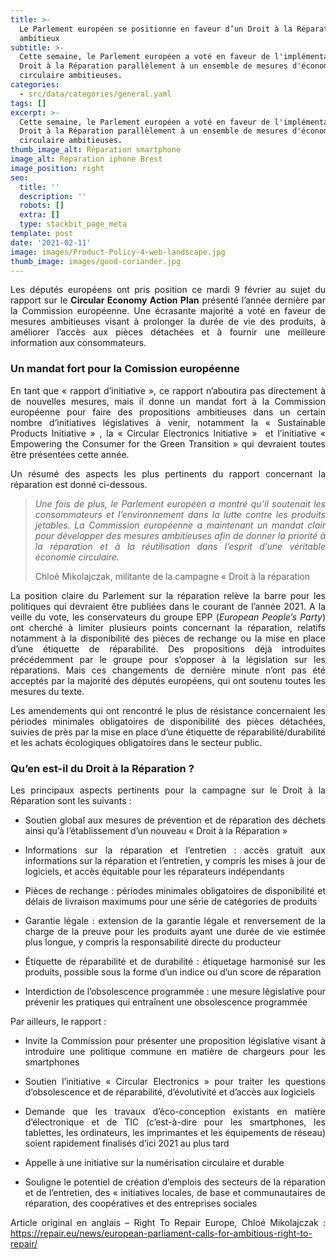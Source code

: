 ```yaml
---
title: >-
  Le Parlement européen se positionne en faveur d’un Droit à la Réparation
  ambitieux
subtitle: >-
  Cette semaine, le Parlement européen a voté en faveur de l'implémentation d'un
  Droit à la Réparation parallèlement à un ensemble de mesures d'économie
  circulaire ambitieuses.
categories:
  - src/data/categories/general.yaml
tags: []
excerpt: >-
  Cette semaine, le Parlement européen a voté en faveur de l'implémentation d'un
  Droit à la Réparation parallèlement à un ensemble de mesures d'économie
  circulaire ambitieuses.
thumb_image_alt: Réparation smartphone
image_alt: Réparation iphone Brest
image_position: right
seo:
  title: ''
  description: ''
  robots: []
  extra: []
  type: stackbit_page_meta
template: post
date: '2021-02-11'
image: images/Product-Policy-4-web-landscape.jpg
thumb_image: images/good-coriander.jpg
---
```

<div style="text-align: justify">

Les députés européens ont pris position ce mardi 9 février au sujet du rapport sur le **Circular Economy Action Plan** présenté l’année dernière par la Commission européenne. Une écrasante majorité a voté en faveur de mesures ambitieuses visant à prolonger la durée de vie des produits, à améliorer l’accès aux pièces détachées et à fournir une meilleure information aux consommateurs.

### Un mandat fort pour la Comission européenne

En tant que « rapport d’initiative », ce rapport n’aboutira pas directement à de nouvelles mesures, mais il donne un mandat fort à la Commission européenne pour faire des propositions ambitieuses dans un certain nombre d’initiatives législatives à venir, notamment la « Sustainable Products Initiative » , la « Circular Electronics Initiative »  et l’initiative « Empowering the Consumer for the Green Transition » qui devraient toutes être présentées cette année.

Un résumé des aspects les plus pertinents du rapport concernant la réparation est donné ci-dessous.

> *Une fois de plus, le Parlement européen a montré qu’il soutenait les consommateurs et l’environnement dans la lutte contre les produits jetables. La Commission européenne a maintenant un mandat clair pour développer des mesures ambitieuses afin de donner la priorité à la réparation et à la réutilisation dans l’esprit d’une véritable économie circulaire.*
>
> Chloé Mikolajczak, militante de la campagne « Droit à la réparation

La position claire du Parlement sur la réparation relève la barre pour les politiques qui devraient être publiées dans le courant de l’année 2021. A la veille du vote, les conservateurs du groupe EPP (*European People’s Party*) ont cherché à limiter plusieurs points concernant la réparation,  relatifs notamment à la disponibilité des pièces de rechange ou la mise en place d’une étiquette de réparabilité. Des propositions déjà  introduites précédemment par le groupe pour s’opposer à la législation sur les réparations. Mais ces changements de dernière minute n’ont pas été acceptés par la majorité des députés européens, qui ont soutenu toutes les mesures du texte.

Les amendements qui ont rencontré le plus de résistance concernaient les périodes minimales obligatoires de disponibilité des pièces détachées, suivies de près par la mise en place d’une étiquette de réparabilité/durabilité et les achats écologiques obligatoires dans le secteur public.

### Qu’en est-il du Droit à la Réparation ?

Les principaux aspects pertinents pour la campagne sur le Droit à la Réparation sont les suivants :

*   Soutien global aux mesures de prévention et de réparation des déchets ainsi qu’à l’établissement d’un nouveau « Droit à la Réparation »

*   Informations sur la réparation et l’entretien : accès gratuit aux informations sur la réparation et l’entretien, y compris les mises à jour de logiciels, et accès équitable pour les réparateurs indépendants

*   Pièces de rechange : périodes minimales obligatoires de disponibilité et délais de livraison maximums pour une série de catégories de produits

*   Garantie légale : extension de la garantie légale et renversement de la charge de la preuve pour les produits ayant une durée de vie estimée plus longue, y compris la responsabilité directe du producteur

*   Étiquette de réparabilité et de durabilité : étiquetage harmonisé sur les produits, possible sous la forme d’un indice ou d’un score de réparation

*   Interdiction de l’obsolescence programmée : une mesure législative pour prévenir les pratiques qui entraînent une obsolescence programmée

Par ailleurs, le rapport :

*   Invite la Commission pour présenter une proposition législative visant à introduire une politique commune en matière de chargeurs pour les smartphones

*   Soutien l’initiative « Circular Electronics » pour traiter les questions d’obsolescence et de réparabilité, d’évolutivité et d’accès aux logiciels

*   Demande que les travaux d’éco-conception existants en matière d’électronique et de TIC (c’est-à-dire pour les smartphones, les tablettes, les ordinateurs, les imprimantes et les équipements de réseau) soient rapidement finalisés d’ici 2021 au plus tard

*   Appelle à une initiative sur la numérisation circulaire et durable

*   Souligne le potentiel de création d’emplois des secteurs de la réparation et de l’entretien, des « initiatives locales, de base et communautaires de réparation, des coopératives et des entreprises sociales

Article original en anglais – Right To Repair Europe, Chloé Mikolajczak :
<https://repair.eu/news/european-parliament-calls-for-ambitious-right-to-repair/>

</div>

